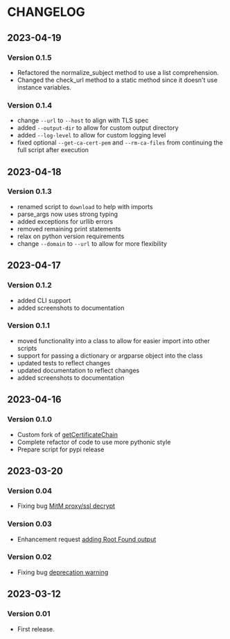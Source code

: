 # CHANGELOG

## 2023-04-19

### Version 0.1.5

* Refactored the normalize_subject method to use a list comprehension.
* Changed the check_url method to a static method since it doesn't use instance variables.

### Version 0.1.4

* change `--url` to `--host` to align with TLS spec
* added `--output-dir` to allow for custom output directory
* added `--log-level` to allow for custom logging level
* fixed optional `--get-ca-cert-pem` and `--rm-ca-files` from continuing the full script after execution

## 2023-04-18

### Version 0.1.3

* renamed script to `download` to help with imports
* parse_args now uses strong typing
* added exceptions for urllib errors
* removed remaining print statements
* relax on python version requirements
* change `--domain` to `--url` to allow for more flexibility

## 2023-04-17

### Version 0.1.2

* added CLI support
* added screenshots to documentation

### Version 0.1.1

* moved functionality into a class to allow for easier import into other scripts
* support for passing a dictionary or argparse object into the class
* updated tests to reflect changes
* updated documentation to reflect changes
* added screenshots to documentation

## 2023-04-16

### Version 0.1.0

* Custom fork of [getCertificateChain](https://github.com/TheScriptGuy/getCertificateChain)
* Complete refactor of code to use more pythonic style
* Prepare script for pypi release

## 2023-03-20

### Version 0.04

* Fixing bug [MitM proxy/ssl decrypt](https://github.com/TheScriptGuy/getCertificateChain/issues/5)

### Version 0.03

* Enhancement request [adding Root Found output](https://github.com/TheScriptGuy/getCertificateChain/issues/2)

### Version 0.02

* Fixing bug [deprecation warning](https://github.com/TheScriptGuy/getCertificateChain/issues/1)

## 2023-03-12

### Version 0.01

* First release.
